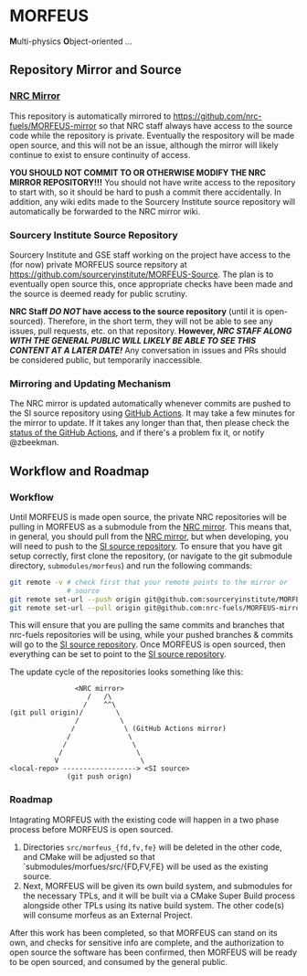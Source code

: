 # MORFEUS

**M**ulti-physics **O**bject-oriented ...

## Repository Mirror and Source

### [NRC Mirror]
This repository is automatically mirrored to
https://github.com/nrc-fuels/MORFEUS-mirror so that NRC staff always
have access to the source code while the repository is
private. Eventually the respository will be made open source, and this
will not be an issue, although the mirror will likely continue to
exist to ensure continuity of access.

__YOU SHOULD NOT COMMIT TO OR OTHERWISE MODIFY THE NRC MIRROR
REPOSITORY!!!__ You should not have write access to the repository to
start with, so it should be hard to push a commit there
accidentally. In addition, any wiki edits made to the Sourcery
Institute source repository will automatically be forwarded to the NRC
mirror wiki.

### Sourcery Institute Source Repository
Sourcery Institute and GSE staff working on the project have access to
the (for now) private MORFEUS source repsitory at
https://github.com/sourceryinstitute/MORFEUS-Source. The plan is to
eventually open source this, once appropriate checks have been made
and the source is deemed ready for public scrutiny.

__NRC Staff *DO NOT* have access to the source repository__ (until it
is open-sourced). Therefore, in the short term, they will not be able
to see any issues, pull requests, etc. on that repository. __However,
*NRC STAFF ALONG WITH THE GENERAL PUBLIC WILL LIKELY BE ABLE TO SEE
THIS CONTENT AT A LATER DATE!*__ Any conversation in issues and PRs
should be considered public, but temporarily inaccessible.

### Mirroring and Updating Mechanism
The NRC mirror is updated automatically whenever commits are pushed to
the SI source repository using [GitHub Actions]. It may take a few
minutes for the mirror to update. If it takes any longer than that,
then please check the [status of the GitHub Actions], and if there's a
problem fix it, or notify @zbeekman.


## Workflow and Roadmap

### Workflow
Until MORFEUS is made open source, the private NRC repositories will be pulling
in MORFEUS as a submodule from the [NRC mirror]. This means that, in
general, you should pull from the [NRC mirror], but when developing,
you will need to push to the [SI source repository]. To ensure that
you have git setup correctly, first clone the repository, (or navigate
to the git submodule directory, `submodules/morfeus`) and run the
following commands:

``` bash
git remote -v # check first that your remote points to the mirror or
              # source
git remote set-url --push origin git@github.com:sourceryinstitute/MORFEUS-Source.git
git remote set-url --pull origin git@github.com:nrc-fuels/MORFEUS-mirror.git
```

This will ensure that you are pulling the same commits and branches
that nrc-fuels repositories will be using, while your pushed branches
& commits will go to the [SI source repository]. Once MORFEUS is open
sourced, then everything can be set to point to the [SI source
repository].

The update cycle of the repositories looks something like this:

```
                <NRC mirror>
                   /   /\
                  /    ^^\
(git pull origin)/        \
                /          \
               /            \ (GitHub Actions mirror)
              /              \
             /                \
            /                  \
           V                    \
<local-repo> ------------------> <SI source>
              (git push orign)
```

### Roadmap
Intagrating MORFEUS with the existing code will happen in a two phase
process before MORFEUS is open sourced.

1. Directories `src/morfeus_{fd,fv,fe}` will be deleted in the other
   code, and CMake will be adjusted so that
   `submodules/morfues/src/{FD,FV,FE} will be used as the existing
   source.
1. Next, MORFEUS will be given its own build system, and submodules
   for the necessary TPLs, and it will be built via a CMake Super
   Build process alongside other TPLs using its native build
   system. The other code(s) will consume morfeus as an External
   Project.

After this work has been completed, so that MORFEUS can stand on its
own, and checks for sensitive info are complete, and the authorization
to open source the software has been confirmed, then MORFEUS will be
ready to be open sourced, and consumed by the general public.

[GitHub Actions]: https://github.com/features/actions
[status of the GitHub Actions]: https://github.com/sourceryinstitute/MORFEUS-Source/actions
[NRC Mirror]: https://github.com/nrc-fuels/MORFEUS-mirror
[SI source repository]: https://github.com/sourceryinstitute/MORFEUS-Source
